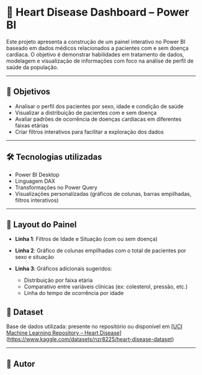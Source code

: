 # 🧠 Heart Disease Dashboard – Power BI

Este projeto apresenta a construção de um painel interativo no Power BI baseado em dados médicos relacionados a pacientes com e sem doença cardíaca. O objetivo é demonstrar habilidades em tratamento de dados, modelagem e visualização de informações com foco na análise de perfil de saúde da população.

---

## 🎯 Objetivos

* Analisar o perfil dos pacientes por sexo, idade e condição de saúde
* Visualizar a distribuição de pacientes com e sem doença
* Avaliar padrões de ocorrência de doenças cardíacas em diferentes faixas etárias
* Criar filtros interativos para facilitar a exploração dos dados

---

## 🛠️ Tecnologias utilizadas

* Power BI Desktop
* Linguagem DAX
* Transformações no Power Query
* Visualizações personalizadas (gráficos de colunas, barras empilhadas, filtros interativos)

---

## 🧩 Layout do Painel

* **Linha 1**: Filtros de Idade e Situação (com ou sem doença)
* **Linha 2**: Gráfico de colunas empilhadas com o total de pacientes por sexo e situação
* **Linha 3**: Gráficos adicionais sugeridos:

  * Distribuição por faixa etária
  * Comparativo entre variáveis clínicas (ex: colesterol, pressão, etc.)
  * Linha do tempo de ocorrência por idade


## 📁 Dataset

Base de dados utilizada: presente no repositório ou disponível em [[UCI Machine Learning Repository – Heart Disease](https://archive.ics.uci.edu/ml/datasets/heart+Disease)](https://www.kaggle.com/datasets/nzr8225/heart-disease-dataset)

---

## 👤 Autor




